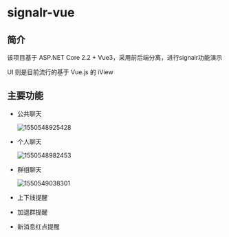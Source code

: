 # signalr-vue
## 简介

该项目基于 ASP.NET Core 2.2 + Vue3，采用前后端分离，进行signalr功能演示

UI 则是目前流行的基于 Vue.js 的 iView



## 主要功能

- 公共聊天

  ![1550548925428](C:\Users\Administrator\AppData\Roaming\Typora\typora-user-images\1550548925428.png)

- 个人聊天

  ![1550548982453](C:\Users\Administrator\AppData\Roaming\Typora\typora-user-images\1550548982453.png)

- 群组聊天

  ![1550549038301](C:\Users\Administrator\AppData\Roaming\Typora\typora-user-images\1550549038301.png)

- 上下线提醒

- 加退群提醒

- 新消息红点提醒